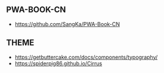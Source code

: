 ## PWA-BOOK-CN
* https://github.com/SangKa/PWA-Book-CN

## THEME
* https://getbuttercake.com/docs/components/typography/
* https://spiderpig86.github.io/Cirrus
